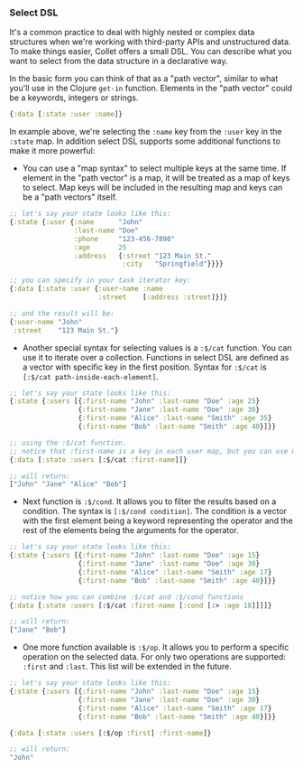 ### Select DSL

It's a common practice to deal with highly nested or complex data structures when we're working with third-party APIs
and unstructured data. To make things easier, Collet offers a small DSL. You can describe what you want to select from
the data structure in a declarative way.

In the basic form you can think of that as a "path vector", similar to what you'll use in the Clojure `get-in` function.
Elements in the "path vector" could be a keywords, integers or strings.

```clojure
{:data [:state :user :name]}
```

In example above, we're selecting the `:name` key from the `:user` key in the `:state` map.
In addition select DSL supports some additional functions to make it more powerful:

- You can use a "map syntax" to select multiple keys at the same time. If element in the "path vector" is a map, it will
  be treated as a map of keys to select. Map keys will be included in the resulting map and keys can be a "path vectors"
  itself.

```clojure
;; let's say your state looks like this:
{:state {:user {:name      "John"
                :last-name "Doe"
                :phone     "123-456-7890"
                :age       25
                :address   {:street "123 Main St."
                            :city   "Springfield"}}}}

;; you can specify in your task iterator key:
{:data [:state :user {:user-name :name
                      :street    [:address :street]}]}

;; and the result will be:
{:user-name "John"
 :street    "123 Main St."}
```

- Another special syntax for selecting values is a `:$/cat` function. You can use it to iterate over a collection.
  Functions in select DSL are defined as a vector with specific key in the first position. Syntax for `:$/cat` is
  `[:$/cat path-inside-each-element]`.

```clojure
;; let's say your state looks like this:
{:state {:users [{:first-name "John" :last-name "Doe" :age 25}
                 {:first-name "Jane" :last-name "Doe" :age 30}
                 {:first-name "Alice" :last-name "Smith" :age 35}
                 {:first-name "Bob" :last-name "Smith" :age 40}]}}

;; using the :$/cat function. 
;; notice that :first-name is a key in each user map, but you can use more complex paths as well
{:data [:state :users [:$/cat :first-name]]}

;; will return:
["John" "Jane" "Alice" "Bob"]
```

- Next function is `:$/cond`. It allows you to filter the results based on a condition. The syntax is
  `[:$/cond condition]`. The condition is a vector with the first element being a keyword representing the operator and
  the rest of the elements being the arguments for the operator.

```clojure
;; let's say your state looks like this:
{:state {:users [{:first-name "John" :last-name "Doe" :age 15}
                 {:first-name "Jane" :last-name "Doe" :age 30}
                 {:first-name "Alice" :last-name "Smith" :age 17}
                 {:first-name "Bob" :last-name "Smith" :age 40}]}}

;; notice how you can combine :$/cat and :$/cond functions
{:data [:state :users [:$/cat :first-name [:cond [:> :age 18]]]]}

;; will return:
["Jane" "Bob"]
```

- One more function available is `:$/op`. It allows you to perform a specific operation on the selected data. For only
  two operations are supported: `:first` and `:last`. This list will be extended in the future.

```clojure
;; let's say your state looks like this:
{:state {:users [{:first-name "John" :last-name "Doe" :age 15}
                 {:first-name "Jane" :last-name "Doe" :age 30}
                 {:first-name "Alice" :last-name "Smith" :age 17}
                 {:first-name "Bob" :last-name "Smith" :age 40}]}}

{:data [:state :users [:$/op :first] :first-name]}

;; will return:
"John"
```